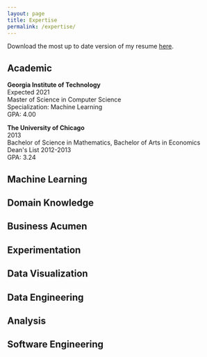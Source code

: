 ```yaml
---
layout: page
title: Expertise
permalink: /expertise/
---
```



Download the most up to date version of my resume [here](pdfs/seanlivelsberger_resume.pdf).

## Academic

**Georgia Institute of Technology**  
Expected 2021  
Master of Science in Computer Science  
Specialization: Machine Learning  
GPA: 4.00

**The University of Chicago**  
2013  
Bachelor of Science in Mathematics, Bachelor of Arts in Economics  
Dean's List 2012-2013  
GPA: 3.24  

## Machine Learning

## Domain Knowledge

## Business Acumen

## Experimentation

## Data Visualization

## Data Engineering

## Analysis

## Software Engineering
